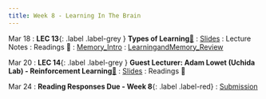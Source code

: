 ```yaml
---
title: Week 8 - Learning In The Brain
---
```


Mar 18
: **LEC 13**{: .label .label-grey } **Types of Learning**[🎥](https://harvard.hosted.panopto.com/Panopto/Pages/Viewer.aspx?id=38ecc57d-3a7b-49a7-965b-b0ff01522b3b)
    : [Slides](https://canvas.harvard.edu/files/19657332/download?download_frd=1)
: Lecture Notes
: Readings 📖
: [Memory_Intro](https://canvas.harvard.edu/files/19652960/download?download_frd=1)
: [LearningandMemory_Review](https://canvas.harvard.edu/files/19652959/download?download_frd=1)

Mar 20
: **LEC 14**{: .label .label-grey } **Guest Lecturer: Adam Lowet (Uchida Lab) - Reinforcement Learning**[🎥](https://harvard.hosted.panopto.com/Panopto/Pages/Viewer.aspx?id=63a7998b-62d1-4eb7-b3d0-b0ff01522b5b)
    : [Slides](https://canvas.harvard.edu/files/19697168/download?download_frd=1)
: Readings 📖

Mar 24
: **Reading Responses Due - Week 8**{: .label .label-red}
    : [Submission](https://canvas.harvard.edu/courses/129605/assignments/794077)
